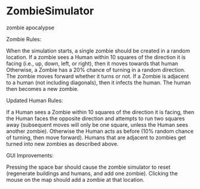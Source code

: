 # ZombieSimulator
zombie apocalypse

Zombie Rules:

When the simulation starts, a single zombie should be created in a random location.
If a zombie sees a Human within 10 squares of the direction it is facing (i.e., up, down, left, or right), then it moves towards that human
Otherwise, a Zombie has a 20% chance of turning in a random direction. The zombie moves forward whether it turns or not.
If a Zombie is adjacent to a human (not including diagonals), then it infects the human. The human then becomes a new zombie.

Updated Human Rules:

If a Human sees a Zombie within 10 squares of the direction it is facing, then the Human faces the opposite direction and attempts to run two squares away (subsequent moves will only be one square, unless the Human sees another zombie).
Otherwise the Human acts as before (10% random chance of turning, then move forward).
Humans that are adjacent to zombies get turned into new zombies as described above.

GUI Improvements:

Pressing the space bar should cause the zombie simulator to reset (regenerate buildings and humans, and add one zombie).
Clicking the mouse on the map should add a zombie at that location.
